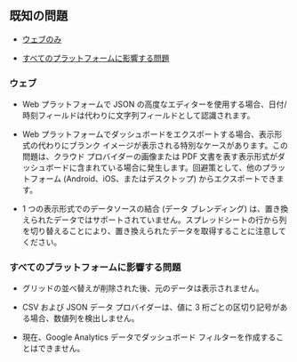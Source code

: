 ## 既知の問題

  - [ウェブのみ](#web)

  - [すべてのプラットフォームに影響する問題](#issues-all-platforms)

<a name='web'></a>
### ウェブ

  - Web プラットフォームで JSON の高度なエディターを使用する場合、日付/時刻フィールドは代わりに文字列フィールドとして認識されます。

  - Web プラットフォームでダッシュボードをエクスポートする場合、表示形式の代わりにブランク イメージが表示される特別なケースがあります。この問題は、クラウド プロバイダーの画像または PDF 文書を表す表示形式がダッシュボードに含まれている場合に発生します。回避策として、他のプラットフォーム (Android、iOS、またはデスクトップ) からエクスポートできます。

  - 1 つの表示形式でのデータソースの結合 (データ ブレンディング) は、置き換えられたデータではサポートされていません。スプレッドシートの行から列を切り替えることにより、置き換えられたデータを取得することに注意してください。

<a name='issues-all-platforms'></a>
### すべてのプラットフォームに影響する問題

  - グリッドの並べ替えが削除された後、元のデータは表示されません。

  - CSV および JSON データ プロバイダーは、値に 3 桁ごとの区切り記号がある場合、数値列を検出しません。

  - 現在、Google Analytics データでダッシュボード フィルターを作成することはできません。
